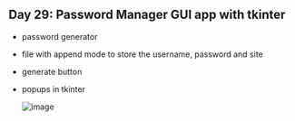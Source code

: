 ## Day 29: Password Manager GUI app with tkinter

- password generator
- file with append mode to store the username, password and site
- generate button
- popups in tkinter

  ![image](https://github.com/user-attachments/assets/6d3893d8-d79c-4053-8929-e95cd3070ae4)
